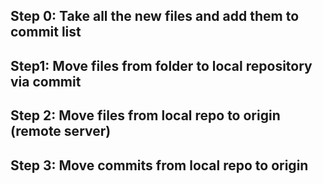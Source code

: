 ## Step 0: Take all the new files and add them to commit list
## Step1: Move files from folder to local repository via commit
## Step 2: Move files from local repo to origin (remote server)
## Step 3: Move commits  from local repo to origin